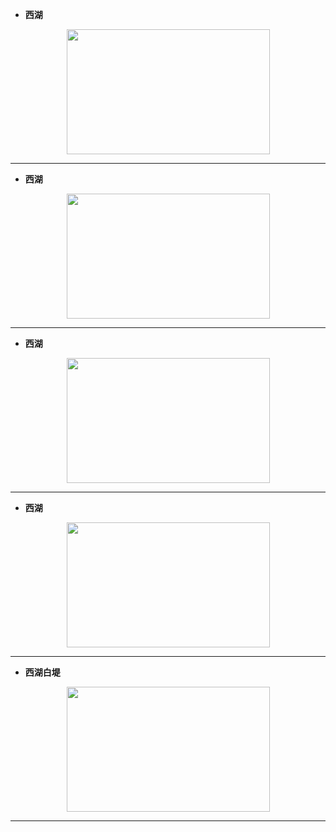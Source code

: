 - **西湖**
<div align=center><img width="325" height="200" src="https://github.com/YurongChen1998/YurongChen1998.github.io/blob/gh-pages/img/Photo/Hangzhou%20City/_DSF1300.JPG"/></div>

---
- **西湖**
<div align=center><img width="325" height="200" src="https://github.com/YurongChen1998/YurongChen1998.github.io/blob/gh-pages/img/Photo/Hangzhou%20City/_DSF1306.JPG"/></div>

---
- **西湖**
<div align=center><img width="325" height="200" src="https://github.com/YurongChen1998/YurongChen1998.github.io/blob/gh-pages/img/Photo/Hangzhou%20City/_DSF1315.JPG"/></div>

---
- **西湖**
<div align=center><img width="325" height="200" src="https://github.com/YurongChen1998/YurongChen1998.github.io/blob/gh-pages/img/Photo/Hangzhou%20City/_DSF1322.JPG"/></div>

---
- **西湖白堤**
<div align=center><img width="325" height="200" src="https://github.com/YurongChen1998/YurongChen1998.github.io/blob/gh-pages/img/Photo/Hangzhou%20City/_DSF1374.JPG"/></div>

---
